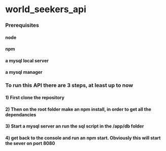 # world_seekers_api
### Prerequisites
#### node
#### npm
#### a mysql local server 
#### a mysql manager
### To run this API there are 3 steps, at least up to now
#### 1) First clone the repository
#### 2) Then on the root folder make an npm install, in order to get all the dependancies
#### 3) Start a mysql server an run the sql script in the /app/db folder
#### 4) get back to the console and run an npm start. Obviously this will start the sever on port 8080
